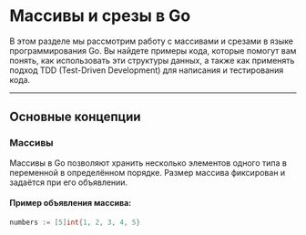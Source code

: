 # Массивы и срезы в Go

В этом разделе мы рассмотрим работу с массивами и срезами в языке программирования Go. Вы найдете примеры кода, которые помогут вам понять, как использовать эти структуры данных, а также как применять подход TDD (Test-Driven Development) для написания и тестирования кода.

---

## Основные концепции

### Массивы
Массивы в Go позволяют хранить несколько элементов одного типа в переменной в определённом порядке. Размер массива фиксирован и задаётся при его объявлении.

#### Пример объявления массива:
```go
numbers := [5]int{1, 2, 3, 4, 5}
